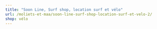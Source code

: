 ```yaml
---
title: "Soon Line, Surf shop, location surf et vélo"
url: /moliets-et-maa/soon-line-surf-shop-location-surf-et-velo-2/
shop: vélo
---
```

